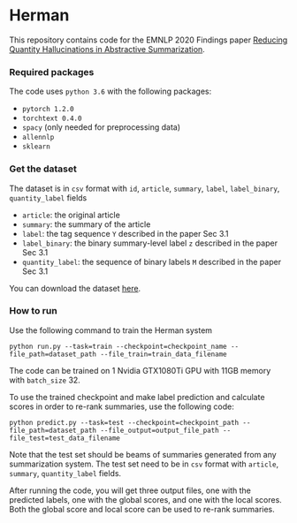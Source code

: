 # Herman
This repository contains code for the EMNLP 2020 Findings paper [Reducing Quantity Hallucinations in Abstractive Summarization](https://aclanthology.org/2020.findings-emnlp.203/).

### Required packages
The code uses `python 3.6` with the following packages:

- `pytorch 1.2.0`
- `torchtext 0.4.0` 
- `spacy` (only needed for preprocessing data)
- `allennlp`
- `sklearn`

### Get the dataset
The dataset is in `csv` format with `id`, `article`, `summary`, `label`, `label_binary`, `quantity_label` fields

- `article`: the original article
- `summary`: the summary of the article
- `label`: the tag sequence `Y` described in the paper Sec 3.1
- `label_binary`: the binary summary-level label `z` described in the paper Sec 3.1
- `quantity_label`: the sequence of binary labels `M` described in the paper Sec 3.1

You can download the dataset [here](link).

### How to run
Use the following command to train the Herman system 
```
python run.py --task=train --checkpoint=checkpoint_name --file_path=dataset_path --file_train=train_data_filename
```
The code can be trained on 1 Nvidia GTX1080Ti GPU with 11GB memory with `batch_size` 32. 

To use the trained checkpoint and make label prediction and calculate scores in order to re-rank summaries, use the following code:
```
python predict.py --task=test --checkpoint=checkpoint_path --file_path=dataset_path --file_output=output_file_path --file_test=test_data_filename
``` 
Note that the test set should be beams of summaries generated from any summarization system. The test set need to be in `csv` format with `article`, `summary`, `quantity_label` fields.

After running the code, you will get three output files, one with the predicted labels, one with the global scores, and one with the local scores. Both the global score and local score can be used to re-rank summaries. 